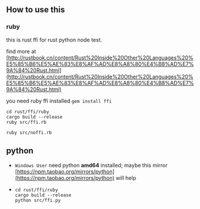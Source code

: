 ## How to use this


### ruby
this is rust ffi for rust python node test.

find more at [http://rustbook.cn/content/Rust%20Inside%20Other%20Languages%20%E5%85%B6%E5%AE%83%E8%AF%AD%E8%A8%80%E4%B8%AD%E7%9A%84%20Rust.html](http://rustbook.cn/content/Rust%20Inside%20Other%20Languages%20%E5%85%B6%E5%AE%83%E8%AF%AD%E8%A8%80%E4%B8%AD%E7%9A%84%20Rust.html)

you need ruby ffi installed `gem install ffi`

```$shell
cd rust/ffi/ruby
cargo build --release
ruby src/ffi.rb

ruby src/noffi.rb
```

## python

- `Windows User` need python __amd64__ installed;
maybe this mirror [https://npm.taobao.org/mirrors/python](https://npm.taobao.org/mirrors/python) will help
- ```$shell
  cd rust/ffi/ruby
  cargo build --release
  python src/ffi.py
  ```

